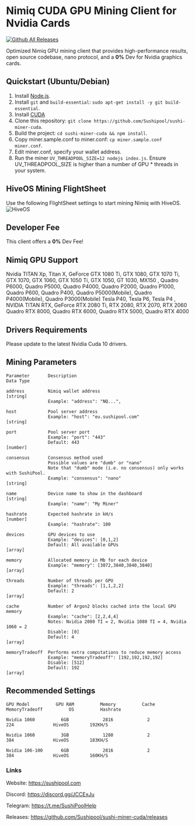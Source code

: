 # Nimiq CUDA GPU Mining Client for Nvidia Cards
[![Github All Releases](https://img.shields.io/github/downloads/Sushipool/sushi-miner-cuda/total.svg)]()

Optimized Nimiq GPU mining client that provides high-performance results, open source codebase, nano protocol, and a **0%** Dev for Nvidia graphics cards.

## Quickstart (Ubuntu/Debian)

1. Install [Node.js](https://github.com/nodesource/distributions/blob/master/README.md#debinstall).
2. Install `git` and `build-essential`: `sudo apt-get install -y git build-essential`.
3. Install [CUDA](https://developer.nvidia.com/cuda-downloads)
4. Clone this repository: `git clone https://github.com/Sushipool/sushi-miner-cuda`.
5. Build the project: `cd sushi-miner-cuda && npm install`.
6. Copy miner.sample.conf to miner.conf: `cp miner.sample.conf miner.conf`.
7. Edit miner.conf, specify your wallet address.
8. Run the miner `UV_THREADPOOL_SIZE=12 nodejs index.js`. Ensure UV_THREADPOOL_SIZE is higher than a number of GPU * threads in your system.

## HiveOS Mining FlightSheet
Use the following FlightSheet settings to start mining Nimiq with HiveOS.
![HiveOS](https://github.com/Sushipool/sushi-miner-cuda/blob/master/hiveos-flightsheet.png?raw=true)


## Developer Fee
This client offers a **0%** Dev Fee!

## Nimiq GPU Support
Nvidia TITAN Xp, Titan X, GeForce GTX 1080 Ti, GTX 1080, GTX 1070 Ti, GTX 1070, GTX 1060, GTX 1050 Ti, GTX 1050, GT 1030, MX150 , Quadro P6000, Quadro P5000, Quadro P4000, Quadro P2000, Quadro P1000, Quadro P600, Quadro P400, Quadro P5000(Mobile), Quadro P4000(Mobile), Quadro P3000(Mobile)     Tesla P40, Tesla P6, Tesla P4 ,  NVIDIA TITAN RTX, GeForce RTX 2080 Ti, RTX 2080, RTX 2070, RTX 2060     Quadro RTX 8000, Quadro RTX 6000, Quadro RTX 5000, Quadro RTX 4000

## Drivers Requirements
Please update to the latest Nvidia Cuda 10 drivers.

## Mining Parameters

```
Parameter       Description                                            Data Type

address         Nimiq wallet address                                    [string]
                Example: "address": "NQ...",

host            Pool server address
                Example: "host": "eu.sushipool.com"                     [string]
                
port            Pool server port
                Example: "port": "443"
                Default: 443                                            [number]

consensus       Consensus method used
                Possible values are "dumb" or "nano"
                Note that "dumb" mode (i.e. no consensus) only works with SushiPool.
                Example: "consensus": "nano"                            [string]
                
name            Device name to show in the dashboard                    [string]
                Example: "name": "My Miner"
                
hashrate        Expected hashrate in kH/s                               [number]
                Example: "hashrate": 100
                
devices         GPU devices to use
                Example: "devices": [0,1,2]
                Default: All available GPUs                              [array]
                
memory          Allocated memory in Mb for each device
                Example: "memory": [3072,3840,3840,3840]                 [array]
                
threads         Number of threads per GPU
                Example: "threads": [1,1,2,2]
                Default: 2                                               [array]
                
cache           Number of Argon2 blocks cached into the local GPU memory
                Example: "cache": [2,2,4,4]
                Notes: Nvidia 2080 TI = 2, Nvidia 1080 TI = 4, Nvidia 1060 = 2
                Disable: [0]
                Default: 4                                               [array]
                
memoryTradeoff  Performs extra computations to reduce memory access
                Example: "memoryTradeoff": [192,192,192,192]
                Disable: [512] 
                Default: 192                                             [array]
```

## Recommended Settings

```
GPU Model          GPU RAM          Memory          Cache          MemoryTradeoff          OS          Hashrate

Nvidia 1060          6GB             2816             2                 224               HiveOS        192KH/S

Nvidia 1060          3GB             1280             2                 384               HiveOS        183KH/S

Nvidia 106-100       6GB             2816             2                 384               HiveOS        160KH/S

```

### Links
Website: https://sushipool.com

Discord: https://discord.gg/JCCExJu

Telegram: https://t.me/SushiPoolHelp

Releases: https://github.com/Sushipool/sushi-miner-cuda/releases

